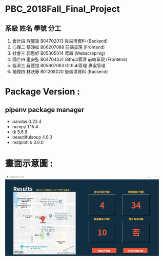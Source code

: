 # PBC_2018Fall_Final_Project



   系級   姓名   學號      分工
----------------------------------------
1. 會計四 許庭瑜 B04702013 後端清資料 (Backend)
2. 心理二 蔡淨如 B06207088 前端呈現 (Frontend)
3. 社會三 郭思妤 B05305014 爬蟲 (Webscrapinig)
4. 國企四 童安弘 B04704031 Github管理 前端呈現 (Frontend)
5. 經濟三 蔣豐煜 B05607063 Github管理 專案管理
6. 地理四 林沃錚 B01208020 後端清資料 (Backend)


# Package Version :
## pipenv package manager ##
 - pandas 0.23.4
 - numpy 1.15.4
 - tk 8.6.8
 - beautilfulsoup 4.6.3
 - matplotlib 3.0.0
 
 # 畫面示意圖 :
 ![image](https://github.com/anhungtung/PBC_2018Fall_Final_Project/blob/master/image/49250850_956902541174939_6712651854896955392_n.png)
  
